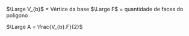 $\Large V_{b}$ = Vértice da base
$\Large F$ = quantidade de faces do poligono

$\Large A = \frac{V_{b}.F}{2}$